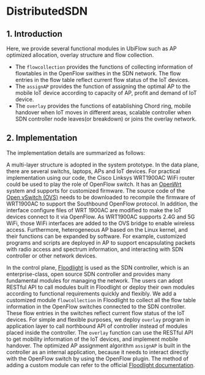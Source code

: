 # DistributedSDN

## 1. Introduction
Here, we provide several functional modules in UbiFlow such as AP optimized allocation, overlay structure and flow collection.

* The `flowcollection` provides the functions of collecting information of flowtables in the OpenFlow swithes in the SDN network. The flow entries in the flow table reflect current flow status of the IoT devices.
* The `assignAP` provides the function of assigning the optimal AP to the mobile IoT device according to capacity of AP, profit and demand of IoT device.
* The `overlay` provides the functions of eatablishing Chord ring, mobile handover when IoT moves in different areas, scalable controller when SDN controller node leaves(or breakdown) or joins the overlay network.  

## 2. Implementation
The implementation details are summarized as follows:

A multi-layer structure is adopted in the system prototype. In the data plane, there are several switchs, laptops, APs and IoT devices. For practical implementation using our code, the Cisco Linksys WRT1900AC WiFi router could be used to play the role of OpenFlow switch. It has an [OpenWrt](https://openwrt.org/docs/start) system and supports for customized firmware. The source code of the [Open vSwitch (OVS)](http://www.openvswitch.org/) needs to be downloaded to recompile the firmware of WRT1900AC to support the Southbound OpenFlow protocol. In addition, the interface configure files of WRT 1900AC are modified to make the IoT devices connect to it via OpenFlow. As WRT1900AC supports 2.4G and 5G WiFi, those WiFi interfaces are added to the OVS bridge to enable wireless access. Furthermore, heterogeneous AP based on the Linux kernel, and their functions can be expanded by software. For example, customized programs and scripts are deployed in AP to support encapsulating packets with radio access and spectrum information, and interacting with SDN controller or other network devices.
 
In the control plane, [Floodlight](http://www.projectfloodlight.org/) is used as the SDN controller, which is an enterprise-class, open source SDN controller and provides many fundamental modules for managing the network. The users can adopt RESTful API to call modules built in Floodlight or deploy their own modules according to functional requirements quickly and flexibly. We add a customized module  `flowcollection` in Floodlight to collect all the flow table information in the OpenFlow switches connected to the SDN controller. These flow entries in the switches reflect current flow status of the IoT devices. For simple and flexible purposes, we deploy `overlay` program in application layer to call northbound API of controller instead of modules placed inside the controller. The `overlay` function can use the RESTful API to get mobility information of the IoT devices, and implement mobile handover. The optimized AP assignment algorithm `assignAP` is built in the controller as an internal application, because it needs to interact directly with the OpenFlow switch by using the OpenFlow plugin. The method of adding a custom module can refer to the official [Floodlight documentation](https://floodlight.atlassian.net/wiki/spaces/floodlightcontroller/pages/1343513/How+to+Write+a+Module).
